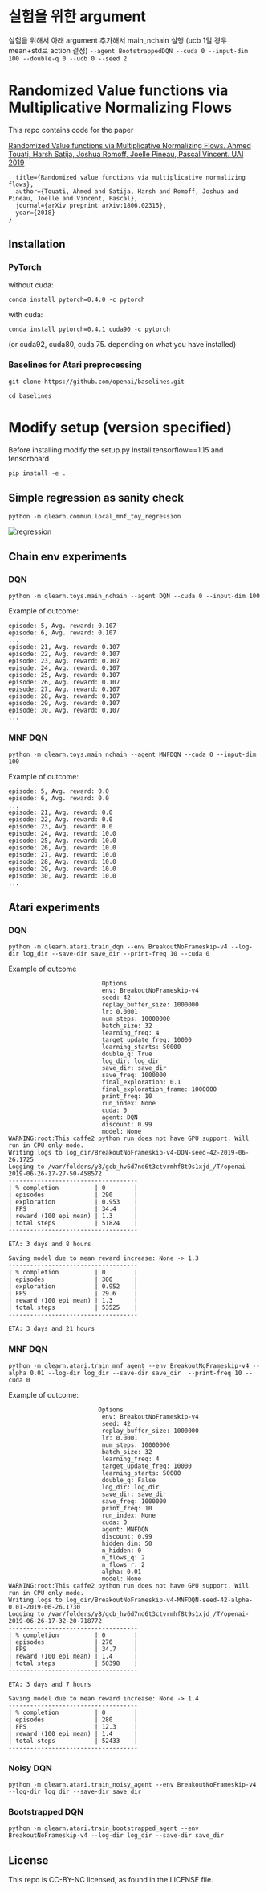 # 실험을 위한 argument
실험을 위해서 아래 argument 추가해서 main_nchain 실행 (ucb 1일 경우 mean+std로 action 결정)
``` --agent BootstrappedDQN --cuda 0 --input-dim 100 --double-q 0 --ucb 0 --seed 2 ```



# Randomized Value functions via Multiplicative Normalizing Flows
This repo contains code for the paper 

[Randomized Value functions via Multiplicative Normalizing Flows.
Ahmed Touati, Harsh Satija, Joshua Romoff, Joelle Pineau, Pascal Vincent. UAI 2019](https://arxiv.org/abs/1806.02315)
```@article{touati2018randomized,
  title={Randomized value functions via multiplicative normalizing flows},
  author={Touati, Ahmed and Satija, Harsh and Romoff, Joshua and Pineau, Joelle and Vincent, Pascal},
  journal={arXiv preprint arXiv:1806.02315},
  year={2018}
}
```

## Installation

### PyTorch

without cuda:

```conda install pytorch=0.4.0 -c pytorch ```

with cuda:

```conda install pytorch=0.4.1 cuda90 -c pytorch ```

(or cuda92, cuda80, cuda 75. depending on what you have installed)

### Baselines for Atari preprocessing
``` git clone https://github.com/openai/baselines.git ```

``` cd baselines ```

# Modify setup (version specified)
Before installing modify the setup.py
Install tensorflow==1.15 and tensorboard

``` pip install -e . ```



## Simple regression as sanity check
```python -m qlearn.commun.local_mnf_toy_regression```

<img src='https://github.com/facebookresearch/RandomizedValueFunctions/blob/master/local_mnf_toy_regression.png' title='regression'>

## Chain env experiments

### DQN
```python -m qlearn.toys.main_nchain --agent DQN --cuda 0 --input-dim 100```

Example of outcome:
```
episode: 5, Avg. reward: 0.107
episode: 6, Avg. reward: 0.107
...
episode: 21, Avg. reward: 0.107
episode: 22, Avg. reward: 0.107
episode: 23, Avg. reward: 0.107
episode: 24, Avg. reward: 0.107
episode: 25, Avg. reward: 0.107
episode: 26, Avg. reward: 0.107
episode: 27, Avg. reward: 0.107
episode: 28, Avg. reward: 0.107
episode: 29, Avg. reward: 0.107
episode: 30, Avg. reward: 0.107
...
```
### MNF DQN

```python -m qlearn.toys.main_nchain --agent MNFDQN --cuda 0 --input-dim 100```

Example of outcome:


```
episode: 5, Avg. reward: 0.0
episode: 6, Avg. reward: 0.0
...
episode: 21, Avg. reward: 0.0
episode: 22, Avg. reward: 0.0
episode: 23, Avg. reward: 0.0
episode: 24, Avg. reward: 10.0
episode: 25, Avg. reward: 10.0
episode: 26, Avg. reward: 10.0
episode: 27, Avg. reward: 10.0
episode: 28, Avg. reward: 10.0
episode: 29, Avg. reward: 10.0
episode: 30, Avg. reward: 10.0
...
```

## Atari experiments
### DQN

```python -m qlearn.atari.train_dqn --env BreakoutNoFrameskip-v4 --log-dir log_dir --save-dir save_dir --print-freq 10 --cuda 0```

Example of outcome

```
                          Options
                          env: BreakoutNoFrameskip-v4
                          seed: 42
                          replay_buffer_size: 1000000
                          lr: 0.0001
                          num_steps: 10000000
                          batch_size: 32
                          learning_freq: 4
                          target_update_freq: 10000
                          learning_starts: 50000
                          double_q: True
                          log_dir: log_dir
                          save_dir: save_dir
                          save_freq: 1000000
                          final_exploration: 0.1
                          final_exploration_frame: 1000000
                          print_freq: 10
                          run_index: None
                          cuda: 0
                          agent: DQN
                          discount: 0.99
                          model: None
WARNING:root:This caffe2 python run does not have GPU support. Will run in CPU only mode.
Writing logs to log_dir/BreakoutNoFrameskip-v4-DQN-seed-42-2019-06-26.1725
Logging to /var/folders/y8/gcb_hv6d7nd6t3ctvrmhf8t9s1xjd_/T/openai-2019-06-26-17-27-50-458572
------------------------------------
| % completion          | 0        |
| episodes              | 290      |
| exploration           | 0.953    |
| FPS                   | 34.4     |
| reward (100 epi mean) | 1.3      |
| total steps           | 51824    |
------------------------------------

ETA: 3 days and 8 hours

Saving model due to mean reward increase: None -> 1.3
------------------------------------
| % completion          | 0        |
| episodes              | 300      |
| exploration           | 0.952    |
| FPS                   | 29.6     |
| reward (100 epi mean) | 1.3      |
| total steps           | 53525    |
------------------------------------

ETA: 3 days and 21 hours
```

### MNF DQN

```python -m qlearn.atari.train_mnf_agent --env BreakoutNoFrameskip-v4 --alpha 0.01 --log-dir log_dir --save-dir save_dir  --print-freq 10 --cuda 0```

Example of outcome:

```
                         Options
                          env: BreakoutNoFrameskip-v4
                          seed: 42
                          replay_buffer_size: 1000000
                          lr: 0.0001
                          num_steps: 10000000
                          batch_size: 32
                          learning_freq: 4
                          target_update_freq: 10000
                          learning_starts: 50000
                          double_q: False
                          log_dir: log_dir
                          save_dir: save_dir
                          save_freq: 1000000
                          print_freq: 10
                          run_index: None
                          cuda: 0
                          agent: MNFDQN
                          discount: 0.99
                          hidden_dim: 50
                          n_hidden: 0
                          n_flows_q: 2
                          n_flows_r: 2
                          alpha: 0.01
                          model: None
WARNING:root:This caffe2 python run does not have GPU support. Will run in CPU only mode.
Writing logs to log_dir/BreakoutNoFrameskip-v4-MNFDQN-seed-42-alpha-0.01-2019-06-26.1730
Logging to /var/folders/y8/gcb_hv6d7nd6t3ctvrmhf8t9s1xjd_/T/openai-2019-06-26-17-32-20-718772
------------------------------------
| % completion          | 0        |
| episodes              | 270      |
| FPS                   | 34.7     |
| reward (100 epi mean) | 1.4      |
| total steps           | 50398    |
------------------------------------

ETA: 3 days and 7 hours

Saving model due to mean reward increase: None -> 1.4
------------------------------------
| % completion          | 0        |
| episodes              | 280      |
| FPS                   | 12.3     |
| reward (100 epi mean) | 1.4      |
| total steps           | 52433    |
------------------------------------
```

### Noisy DQN

```python -m qlearn.atari.train_noisy_agent --env BreakoutNoFrameskip-v4 --log-dir log_dir --save-dir save_dir```

### Bootstrapped DQN

```python -m qlearn.atari.train_bootstrapped_agent --env BreakoutNoFrameskip-v4 --log-dir log_dir --save-dir save_dir```

## License
This repo is CC-BY-NC licensed, as found in the LICENSE file.

